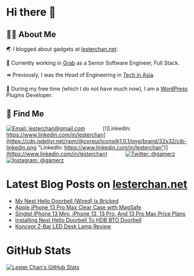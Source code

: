 # Hi there 👋

## 👨‍💻 About Me

🌏 I blogged about gadgets at [lesterchan.net](https://lesterchan.net).

🥞 Currently working in [Grab](https://grab.com) as a Senior Software Engineer, Full Stack.

⏪ Previously, I was the Head of Engineering in [Tech in Asia](https://www.techinasia.com).

🔌 During my free time (which I do not have much now), I am a [WordPress](https://wordpress.org) Plugins Developer.

## 🔎 Find Me

[![Email: lesterchan@gmail.com](https://cdn.jsdelivr.net/npm/@coreui/icons@1.0.1/png/brand/32x32/cib-gmail.png "Email: lesterchan@gmail.com")](mailto:lesterchan@gmail.com)
&nbsp;&nbsp;&nbsp;&nbsp;&nbsp;&nbsp;&nbsp;&nbsp;&nbsp;&nbsp;
[![LinkedIn: https://www.linkedin.com/in/lesterchan](https://cdn.jsdelivr.net/npm/@coreui/icons@1.0.1/png/brand/32x32/cib-linkedin.png "LinkedIn: https://www.linkedin.com/in/lesterchan")](https://www.linkedin.com/in/lesterchan)
&nbsp;&nbsp;&nbsp;&nbsp;&nbsp;&nbsp;&nbsp;&nbsp;&nbsp;&nbsp;
[![Twitter: @gamerz](https://cdn.jsdelivr.net/npm/@coreui/icons@1.0.1/png/brand/32x32/cib-twitter.png "Twitter: @gamerz")](https://twitter.com/gamerz)
&nbsp;&nbsp;&nbsp;&nbsp;&nbsp;&nbsp;&nbsp;&nbsp;&nbsp;&nbsp;
[![Instagram: @gamerz](https://cdn.jsdelivr.net/npm/@coreui/icons@1.0.1/png/brand/32x32/cib-instagram.png "Instagram: @gamerz")](https://instagram.com/gamerz)

# Latest Blog Posts on [lesterchan.net](https://lesterchan.net)

<!-- BLOG-POST-LIST:START -->
- [My Nest Hello Doorbell (Wired) Is Bricked](https://lesterchan.net/blog/2021/09/22/my-nest-hello-doorbell-wired-is-bricked/)
- [Apple iPhone 13 Pro Max Clear Case with MagSafe](https://lesterchan.net/blog/2021/09/20/apple-iphone-13-pro-max-clear-case-with-magsafe/)
- [Singtel iPhone 13 Mini, iPhone 13, 13 Pro, And 13 Pro Max Price Plans](https://lesterchan.net/blog/2021/09/16/singtel-iphone-13-mini-iphone-13-13-pro-and-13-pro-max-price-plans/)
- [Installing Nest Hello Doorbell To HDB BTO Doorbell](https://lesterchan.net/blog/2021/09/13/installing-nest-hello-doorbell-to-hdb-bto-doorbell/)
- [Koncept Z-Bar LED Desk Lamp Review](https://lesterchan.net/blog/2021/09/08/koncept-z-bar-led-desk-lamp-review/)
<!-- BLOG-POST-LIST:END -->

# GitHub Stats

[![Lester Chan's GitHub Stats](https://github-readme-stats.vercel.app/api?username=lesterchan&show_icons=true&private=true&include_all_commits=true "Lester Chan's GitHub Stats")](https://github.com/lesterchan)
